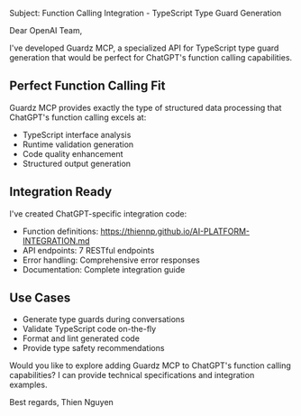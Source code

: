 Subject: Function Calling Integration - TypeScript Type Guard Generation

Dear OpenAI Team,

I've developed Guardz MCP, a specialized API for TypeScript type guard generation that would be perfect for ChatGPT's function calling capabilities.

## Perfect Function Calling Fit
Guardz MCP provides exactly the type of structured data processing that ChatGPT's function calling excels at:
- TypeScript interface analysis
- Runtime validation generation
- Code quality enhancement
- Structured output generation

## Integration Ready
I've created ChatGPT-specific integration code:
- Function definitions: https://thiennp.github.io/AI-PLATFORM-INTEGRATION.md
- API endpoints: 7 RESTful endpoints
- Error handling: Comprehensive error responses
- Documentation: Complete integration guide

## Use Cases
- Generate type guards during conversations
- Validate TypeScript code on-the-fly
- Format and lint generated code
- Provide type safety recommendations

Would you like to explore adding Guardz MCP to ChatGPT's function calling capabilities? I can provide technical specifications and integration examples.

Best regards,
Thien Nguyen